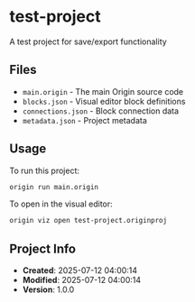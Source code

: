 # test-project

A test project for save/export functionality

## Files

- `main.origin` - The main Origin source code
- `blocks.json` - Visual editor block definitions
- `connections.json` - Block connection data
- `metadata.json` - Project metadata

## Usage

To run this project:

```bash
origin run main.origin
```

To open in the visual editor:

```bash
origin viz open test-project.originproj
```

## Project Info

- **Created**: 2025-07-12 04:00:14
- **Modified**: 2025-07-12 04:00:14
- **Version**: 1.0.0
